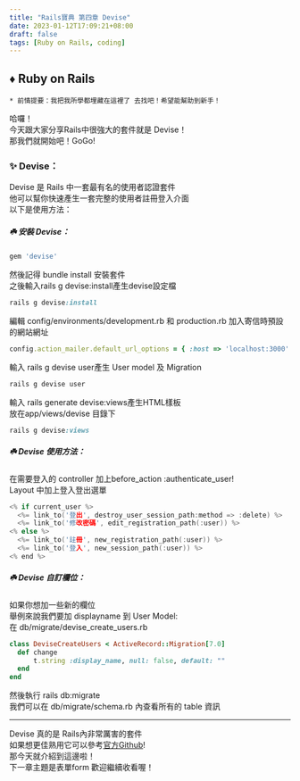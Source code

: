 ```yaml
---
title: "Rails寶典 第四章 Devise"
date: 2023-01-12T17:09:21+08:00
draft: false
tags: [Ruby on Rails, coding]
---
```


## ♦️ Ruby on Rails   
`* 前情提要：我把我所學都埋藏在這裡了 去找吧！希望能幫助到新手！ ` 

哈囉！      
今天跟大家分享Rails中很強大的套件就是 Devise！    
那我們就開始吧！GoGo!     

### ✨ Devise：
Devise 是 Rails 中一套最有名的使用者認證套件      
他可以幫你快速產生一套完整的使用者註冊登入介面      
以下是使用方法：
##### ☘️ 安裝 Devise：
```ruby
gem 'devise'
```
然後記得 bundle install 安裝套件    
之後輸入rails g devise:install產生devise設定檔        
```ruby
rails g devise:install
```
編輯 config/environments/development.rb 和 production.rb 加入寄信時預設的網站網址       
```ruby
config.action_mailer.default_url_options = { :host => 'localhost:3000' }
```
輸入 rails g devise user產生 User model 及 Migration    
```ruby
rails g devise user
```
輸入 rails generate devise:views產生HTML樣板      
放在app/views/devise 目錄下
```ruby
rails g devise:views
```

##### ☘️ Devise 使用方法：
在需要登入的 controller 加上before_action :authenticate_user!       
Layout 中加上登入登出選單
```h
<% if current_user %>
  <%= link_to('登出', destroy_user_session_path:method => :delete) %> 
  <%= link_to('修改密碼', edit_registration_path(:user)) %>
<% else %>
  <%= link_to('註冊', new_registration_path(:user)) %> 
  <%= link_to('登入', new_session_path(:user)) %>
<% end %>
```
##### ☘️ Devise 自訂欄位：
如果你想加一些新的欄位    
舉例來說我們要加 displayname 到 User Model:     
在 db/migrate/devise_create_users.rb
```ruby
class DeviseCreateUsers < ActiveRecord::Migration[7.0]
  def change
      t.string :display_name, null: false, default: ""
  end
end
```
然後執行 rails db:migrate     
我們可以在 db/migrate/schema.rb 內查看所有的 table 資訊     


-----
Devise 真的是 Rails內非常厲害的套件       
如果想更佳熟用它可以參考[官方Github](https://github.com/heartcombo/devise)!       
那今天就介紹到這邊啦！        
下一章主題是表單form 歡迎繼續收看喔！


